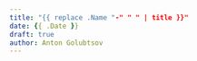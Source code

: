 ```yaml
---
title: "{{ replace .Name "-" " " | title }}"
date: {{ .Date }}
draft: true
author: Anton Golubtsov
---
```

